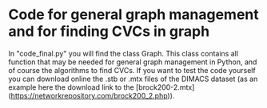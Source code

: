 # Code for general graph management and for finding CVCs in graph

In "code_final.py" you will find the class Graph. This class contains all function that may be needed for general graph management in Python, and of course the algorithms to find CVCs. If you want to test the code yourself you can download online the .stb or .mtx files of the DIMACS dataset (as an example here the download link to the [brock200-2.mtx] (https://networkrepository.com/brock200_2.php)).